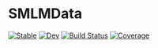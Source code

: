# SMLMData

[![Stable](https://img.shields.io/badge/docs-stable-blue.svg)](https://kalidke.github.io/SMLMData.jl/stable)
[![Dev](https://img.shields.io/badge/docs-dev-blue.svg)](https://kalidke.github.io/SMLMData.jl/dev)
[![Build Status](https://github.com/kalidke/SMLMData.jl/workflows/CI/badge.svg)](https://github.com/kalidke/SMLMData.jl/actions)
[![Coverage](https://codecov.io/gh/kalidke/SMLMData.jl/branch/master/graph/badge.svg)](https://codecov.io/gh/kalidke/SMLMData.jl)
